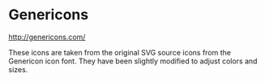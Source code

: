 Genericons
==========

http://genericons.com/

These icons are taken from the original SVG source icons from the Genericon icon font.
They have been slightly modified to adjust colors and sizes.
